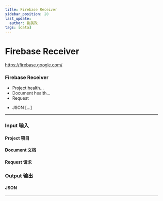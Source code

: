 ```yaml
---
title: Firebase Receiver
sidebar_position: 20
last_update:
  author: 蒯美政
tags: [data]
---
```


# Firebase Receiver

https://firebase.google.com/

<div className="patch-container">
    <div className="patch processor">
        <h3>Firebase Receiver</h3>
        <ul className="inputs">
            <li>Project <span>health...</span></li>
            <li>Document <span>health...</span></li>
            <li>Request <span className="patch-pulse-preview"><span className="dot"></span></span></li>
        </ul>
        <ul className="outputs">
            <li>JSON <span>[...]</span></li>
        </ul>
    </div>
</div>


------
<div className="port-descriptions">
<div className="inputs">

### Input 输入

#### Project 项目

#### Document 文档

#### Request 请求

</div>
<div className="outputs">

### Output 输出

#### JSON


</div>
</div>

------
